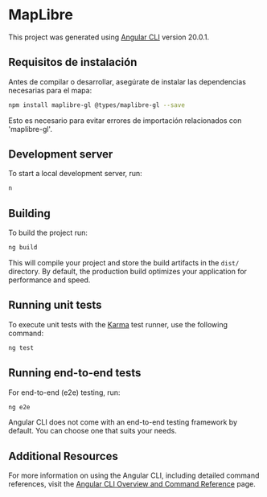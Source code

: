 # MapLibre

This project was generated using [Angular CLI](https://github.com/angular/angular-cli) version 20.0.1.

## Requisitos de instalación

Antes de compilar o desarrollar, asegúrate de instalar las dependencias necesarias para el mapa:

```bash
npm install maplibre-gl @types/maplibre-gl --save
```

Esto es necesario para evitar errores de importación relacionados con 'maplibre-gl'.

## Development server

To start a local development server, run:

```bash
n
```

## Building

To build the project run:

```bash
ng build
```

This will compile your project and store the build artifacts in the `dist/` directory. By default, the production build optimizes your application for performance and speed.

## Running unit tests

To execute unit tests with the [Karma](https://karma-runner.github.io) test runner, use the following command:

```bash
ng test
```

## Running end-to-end tests

For end-to-end (e2e) testing, run:

```bash
ng e2e
```

Angular CLI does not come with an end-to-end testing framework by default. You can choose one that suits your needs.

## Additional Resources

For more information on using the Angular CLI, including detailed command references, visit the [Angular CLI Overview and Command Reference](https://angular.dev/tools/cli) page.
